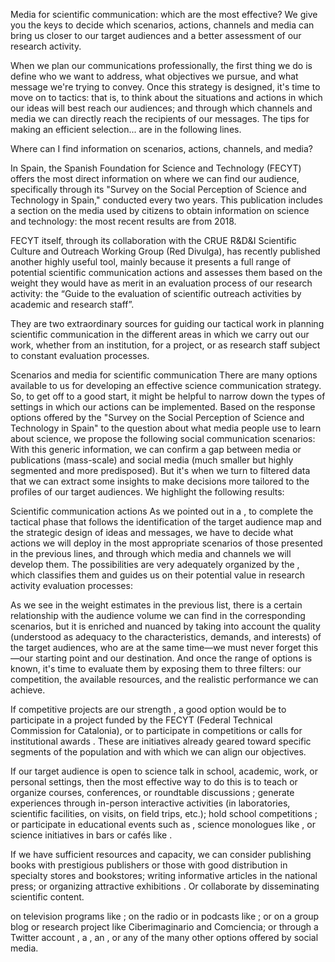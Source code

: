 Media for scientific communication: which are the most effective?
We give you the keys to decide which scenarios, actions, channels and media can bring us closer to our target audiences and a better assessment of our research activity.

When we plan our communications professionally, the first thing we do is define who we want to address, what objectives we pursue, and what message we're trying to convey. Once this strategy is designed, it's time to move on to tactics: that is, to think about the situations and actions in which our ideas will best reach our audiences; and through which channels and media we can directly reach the recipients of our messages. The tips for making an efficient selection... are in the following lines.


Where can I find information on scenarios, actions, channels, and media?

In Spain, the Spanish Foundation for Science and Technology (FECYT) offers the most direct information on where we can find our audience, specifically through its "Survey on the Social Perception of Science and Technology in Spain," conducted every two years. This publication includes a section on the media used by citizens to obtain information on science and technology: the most recent results are from 2018.

FECYT itself, through its collaboration with the CRUE R&D&I Scientific Culture and Outreach Working Group (Red Divulga), has recently published another highly useful tool, mainly because it presents a full range of potential scientific communication actions and assesses them based on the weight they would have as merit in an evaluation process of our research activity: the “Guide to the evaluation of scientific outreach activities by academic and research staff”.

They are two extraordinary sources for guiding our tactical work in planning scientific communication in the different areas in which we carry out our work, whether from an institution, for a project, or as research staff subject to constant evaluation processes.

Scenarios and media for scientific communication
There are many options available to us for developing an effective science communication strategy. So, to get off to a good start, it might be helpful to narrow down the types of settings in which our actions can be implemented. Based on the response options offered by the "Survey on the Social Perception of Science and Technology in Spain" to the question about what media people use to learn about science, we propose the following social communication scenarios:
With this generic information, we can confirm a gap between media or publications (mass-scale) and social media (much smaller but highly segmented and more predisposed). But it's when we turn to filtered data that we can extract some insights to make decisions more tailored to the profiles of our target audiences. We highlight the following results:

Scientific communication actions
As we pointed out in a  , to complete the tactical phase that follows the identification of the target audience map and the strategic design of ideas and messages, we have to decide what actions we will deploy in the most appropriate scenarios of those presented in the previous lines, and through which media and channels we will develop them. The possibilities are very adequately organized by the  , which classifies them and guides us on their potential value in research activity evaluation processes:

As we see in the weight estimates in the previous list, there is a certain relationship with the audience volume we can find in the corresponding scenarios, but it is enriched and nuanced by taking into account the quality (understood as adequacy to the characteristics, demands, and interests) of the target audiences, who are at the same time—we must never forget this—our starting point and our destination. And once the range of options is known, it's time to evaluate them by exposing them to three filters: our competition, the available resources, and the realistic performance we can achieve.

If competitive projects are our strength , a good option would be to participate in a project funded by the FECYT (Federal Technical Commission for Catalonia), or to participate in competitions or calls for institutional awards . These are initiatives already geared toward specific segments of the population and with which we can align our objectives.

If our target audience is open to science talk in school, academic, work, or personal settings, then the most effective way to do this is to teach or organize courses, conferences, or roundtable discussions ; generate experiences through in-person interactive activities (in laboratories, scientific facilities, on visits, on field trips, etc.); hold school competitions ; or participate in educational events such as  , science monologues like  , or science initiatives in bars or cafés like  .

If we have sufficient resources and capacity, we can consider publishing books with prestigious publishers or those with good distribution in specialty stores and bookstores; writing informative articles in the national press; or organizing attractive exhibitions . Or collaborate by disseminating scientific content.

on television programs like  ; on the radio or in podcasts like  ; or on a group blog or research project like Ciberimaginario and Comciencia; or through a Twitter account , a  , an  , or any of the many other options offered by social media.
